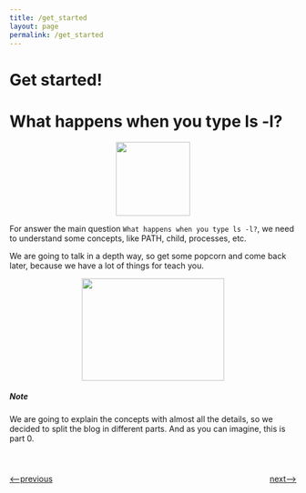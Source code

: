 ```yaml
---
title: /get_started
layout: page
permalink: /get_started
---
```


# Get started!

<h1> What happens when you type ls -l?</h1>
<p align="center">
 <img src= "https://www.pngkey.com/png/full/140-1409984_python-logo-bash-shell-logo-shell-script-logo.png" height="130">
 </p>

For answer the main question `What happens when you type ls -l?`, we need to understand some concepts, like PATH, child, processes, etc.

We are going to talk in a depth way, so get some popcorn and come back later, because we have a lot of things for teach you.


<p align="center">
 <img src= "https://images.unsplash.com/photo-1505686994434-e3cc5abf1330?ixlib=rb-1.2.1&ixid=eyJhcHBfaWQiOjEyMDd9&auto=format&fit=crop&w=500&q=60" height="180" width="250">
 </p>

##### Note
We are going to explain the concepts with almost all the details, so we decided to split the blog in different parts. And as you can imagine, this is part 0. 

<h1></h1>
<div style="display: flex; justify-content: space-between">
<p><a href="http://simple-shell.me/"><--previous</a></p>
<p><a href="http://simple-shell.me/basic">next--></a></p>
</div>
